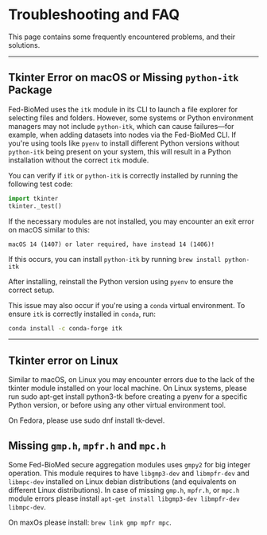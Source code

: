 # Troubleshooting and FAQ

This page contains some frequently encountered problems, and their solutions.

---

## Tkinter Error on macOS or Missing `python-itk` Package

Fed-BioMed uses the `itk` module in its CLI to launch a file explorer for selecting files and folders. However, some systems or Python environment managers may not include `python-itk`, which can cause failures—for example, when adding datasets into nodes via the Fed-BioMed CLI. If you're using tools like `pyenv` to install different Python versions without `python-itk` being present on your system, this will result in a Python installation without the correct `itk` module.

You can verify if `itk` or `python-itk` is correctly installed by running the following test code:

```python
import tkinter
tkinter._test()
```

If the necessary modules are not installed, you may encounter an exit error on macOS similar to this:

```
macOS 14 (1407) or later required, have instead 14 (1406)!
```

If this occurs, you can install `python-itk` by running `brew install python-itk`

After installing, reinstall the Python version using `pyenv` to ensure the correct setup.

This issue may also occur if you're using a `conda` virtual environment. To ensure `itk` is correctly installed in `conda`, run:

```bash
conda install -c conda-forge itk
```
---

## Tkinter error on Linux

Similar to macOS, on Linux you may encounter errors due to the lack of the tkinter module installed on your local machine. On Linux systems, please run sudo apt-get install python3-tk before creating a pyenv for a specific Python version, or before using any other virtual environment tool.

On Fedora, please use sudo dnf install tk-devel.

## Missing `gmp.h`, `mpfr.h` and `mpc.h`

Some Fed-BioMed secure aggregation modules uses `gmpy2` for big integer operation. This module requires to have `libgmp3-dev` and `libmpfr-dev` and `libmpc-dev` installed on Linux debian distributions (and equivalents on different Linux distributions). In case of missing `gmp.h`,  `mpfr.h`, or `mpc.h` module errors please install `apt-get install libgmp3-dev libmpfr-dev libmpc-dev`.

On maxOs please install: `brew link gmp mpfr mpc`.
